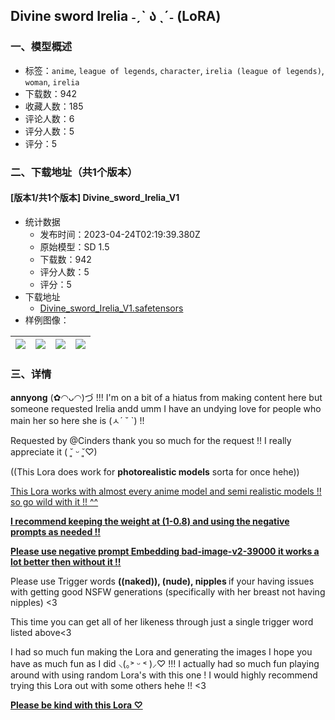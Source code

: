 ## Divine sword Irelia ˗ˏˋ ა ˎˊ˗ (LoRA)
### 一、模型概述

- 标签：`anime`, `league of legends`, `character`, `irelia (league of legends)`, `woman`, `irelia`
- 下载数：942
- 收藏人数：185
- 评论人数：6
- 评分人数：5
- 评分：5

### 二、下载地址（共1个版本）

#### [版本1/共1个版本] Divine_sword_Irelia_V1

- 统计数据
  - 发布时间：2023-04-24T02:19:39.380Z
  - 原始模型：SD 1.5
  - 下载数：942
  - 评分人数：5
  - 评分：5
- 下载地址
  - [Divine_sword_Irelia_V1.safetensors](https://civitai.com/api/download/models/53713)
- 样例图像：

| <img src="https://image.civitai.com/xG1nkqKTMzGDvpLrqFT7WA/2183ca44-d960-4278-da64-7c814c96c600/width=450/581352.jpeg" /> | <img src="https://image.civitai.com/xG1nkqKTMzGDvpLrqFT7WA/eaf856e3-78f2-4e28-74e1-a3ef5d7e6d00/width=450/581358.jpeg" /> | <img src="https://image.civitai.com/xG1nkqKTMzGDvpLrqFT7WA/6bbbf16b-dea0-45e5-23e2-41e1ed666700/width=450/581354.jpeg" /> | <img src="https://image.civitai.com/xG1nkqKTMzGDvpLrqFT7WA/e6ec758e-2241-4c87-1c4b-e59f9197e700/width=450/581351.jpeg" /> |
| ---- | ---- | ---- | ---- |


### 三、详情
<p><strong>annyong</strong> (✿◠ᴗ◠)づ !!! I'm on a bit of a hiatus from making content here but someone requested Irelia andd umm I have an undying love for people who main her so here she is (ㅅ´ ˘ `) !!</p><p></p><p>Requested by <span data-type="mention" class="mantine-1yiar0p" data-id="mention:155509" data-label="Cinders">@Cinders</span> thank you so much for the request !! I really appreciate it ( ˘͈ ᵕ ˘͈♡)</p><p></p><p>((This Lora does work for <strong>photorealistic models</strong> sorta for once hehe))</p><p></p><p><u>This Lora works with almost every anime model and semi realistic models !! so go wild with it !! ^^</u></p><p></p><p><strong><u>I recommend keeping the weight at (1-0.8) and using the negative prompts as needed !!</u></strong></p><p></p><p><strong><u>Please use negative prompt Embedding </u></strong><a target="_blank" rel="ugc" href="https://huggingface.co/Xynon/models/blob/main/experimentals/TI/bad-image-v2-39000.pt"><strong><u>bad-image-v2-39000</u></strong></a><strong><u> it works a lot better then without it !!</u></strong></p><p></p><p>Please use Trigger words <strong>((naked)), (nude), nipples </strong>if your having issues with getting good NSFW generations (specifically with her breast not having nipples) &lt;3</p><p></p><p>This time you can get all of her likeness through just a single trigger word listed above&lt;3</p><p></p><p>I had so much fun making the Lora and generating the images I hope you have as much fun as I did ⸜(｡˃ ᵕ ˂ )⸝♡ !!! I actually had so much fun playing around with using random Lora's with this one ! I would highly recommend trying this Lora out with some others hehe !! &lt;3</p><p></p><p><strong><u>Please be kind with this Lora ♡</u></strong></p>
